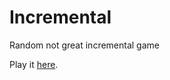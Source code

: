 # Incremental
Random not great incremental game

Play it [here](https://fuzzything44.github.io/Incremental/Technomancy/).
